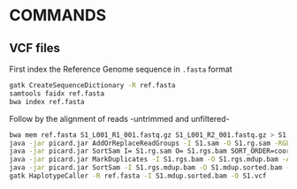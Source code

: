 # COMMANDS

## VCF files
First index the Reference Genome sequence in `.fasta` format
```bash
gatk CreateSequenceDictionary -R ref.fasta
samtools faidx ref.fasta
bwa index ref.fasta
```
Follow by the alignment of reads -untrimmed and unfiltered-
```bash
bwa mem ref.fasta S1_L001_R1_001.fastq.gz S1_L001_R2_001.fastq.gz > S1.sam
java -jar picard.jar AddOrReplaceReadGroups -I S1.sam -O S1.rg.sam -RGLB S1 -RGPL Illumina -RGPU S1 -RGSM S1
java -jar picard.jar SortSam I= S1.rg.sam O= S1.rgs.bam SORT_ORDER=coordinate CREATE_INDEX=true
java -jar picard.jar MarkDuplicates -I S1.rgs.bam -O S1.rgs.mdup.bam -ASSUME_SORT_ORDER coordinate -M S1_mdup_metrics.txt
java -jar picard.jar SortSam -I S1.rgs.mdup.bam -O S1.mdup.sorted.bam -SORT_ORDER coordinate -CREATE_INDEX true
gatk HaplotypeCaller -R ref.fasta -I S1.mdup.sorted.bam -O S1.vcf  
```
